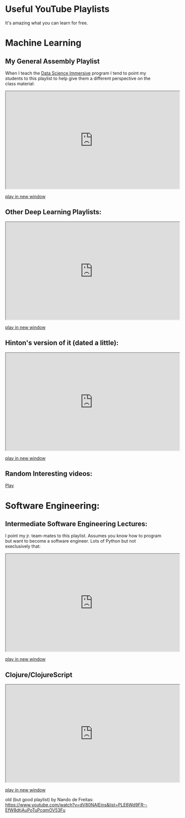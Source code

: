 # Useful YouTube Playlists

It's amazing what you can learn for free. 

# Machine Learning 

## My General Assembly Playlist

When I teach the [Data Science Immersive](https://generalassemb.ly/education/data-science-immersive/boston) program I tend to point my students to this playlist to help give them a different perspective on the class material: 

<iframe width="560" height="315" src="https://www.youtube.com/embed/videoseries?list=PLPUybmlC9fxpr3KOHocoXXdboPCve0b9c" frameborder="5" allow="autoplay; encrypted-media" allowfullscreen></iframe>

[play in new window](https://www.youtube.com/embed/videoseries?list=PLPUybmlC9fxpr3KOHocoXXdboPCve0b9c)

## Other Deep Learning Playlists: 
<iframe width="560" height="315" src="https://www.youtube.com/embed/videoseries?list=PLZSO_6-bSqHQHBCoGaObUljoXAyyqhpFW" frameborder="5" allow="autoplay; encrypted-media" allowfullscreen></iframe>

[play in new window](https://www.youtube.com/embed/videoseries?list=PLZSO_6-bSqHQHBCoGaObUljoXAyyqhpFW)


## Hinton's version of it (dated a little): 
<iframe width="560" height="315" src="https://www.youtube.com/embed/videoseries?list=PLoRl3Ht4JOcdU872GhiYWf6jwrk_SNhz9" frameborder="5" allow="autoplay; encrypted-media" allowfullscreen></iframe>

[play in new window](https://www.youtube.com/embed/videoseries?list=PLoRl3Ht4JOcdU872GhiYWf6jwrk_SNhz9)

## Random Interesting videos: 

[Play](https://www.youtube.com/playlist?list=PLPUybmlC9fxosLLKns8TuHXXpL6Hs8WVr)


# Software Engineering: 
## Intermediate Software Engineering Lectures: 

I point my jr. team-mates to this playlist. Assumes you know how to program but want to become a software engineer. Lots of Python but not execlusively that:  
<iframe width="560" height="315" src="https://www.youtube.com/embed/videoseries?list=PLPUybmlC9fxr57pGc4rODUmXw3LG4HFZU" frameborder="5" allow="autoplay; encrypted-media" allowfullscreen></iframe>

[play in new window](https://www.youtube.com/embed/videoseries?list=PLPUybmlC9fxr57pGc4rODUmXw3LG4HFZU)
## Clojure/ClojureScript

<iframe width="560" height="315" src="https://www.youtube.com/embed/videoseries?list=PLPUybmlC9fxrbtVmsA272HY_DF6YxEOPx" frameborder="5" allow="autoplay; encrypted-media" allowfullscreen></iframe>

[play in new window](https://www.youtube.com/embed/videoseries?list=PLPUybmlC9fxrbtVmsA272HY_DF6YxEOPx)



old (but good playlist) by Nando de Freitas: 
https://www.youtube.com/watch?v=dV80NAlEins&list=PLE6Wd9FR--EfW8dtjAuPoTuPcqmOV53Fu
